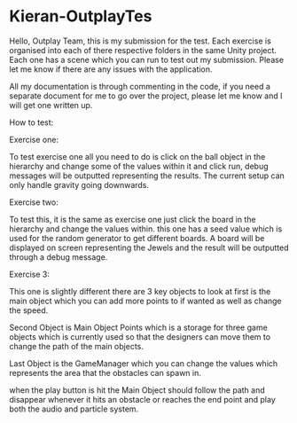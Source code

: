 # Kieran-OutplayTes

Hello, Outplay Team, this is my submission for the test. Each exercise is organised into each of 
there respective folders in the same Unity project. Each one has a scene which you can run to 
test out my submission. Please let me know if there are any issues with the application.

All my documentation is through commenting in the code, if you need a separate document for me to 
go over the project, please let me know and I will get one written up.

How to test:

Exercise one:

To test exercise one all you need to do is click on the ball 
object in the hierarchy and change some of the values within 
it and click run, debug messages will be outputted representing the results. 
The current setup can only handle gravity going downwards.

Exercise two:

To test this, it is the same as exercise one just click 
the board in the hierarchy and change the values within. 
this one has a seed value which is used for the random generator to get different boards.
A board will be displayed on screen representing the Jewels 
and the result will be outputted through a debug message.

Exercise 3:

This one is slightly different there are 3 key objects to look at first is the main object 
which you can add more points to if wanted as well as change the speed.
 
Second Object is Main Object Points which is a storage for three game objects which is 
currently used so that the designers can move them to change the path of the main objects. 

Last Object is the GameManager which you can change the values which represents the area 
that the obstacles can spawn in. 

when the play button is hit the Main Object should follow the path and disappear whenever 
it hits an obstacle or reaches the end point and play both the audio and particle system.
